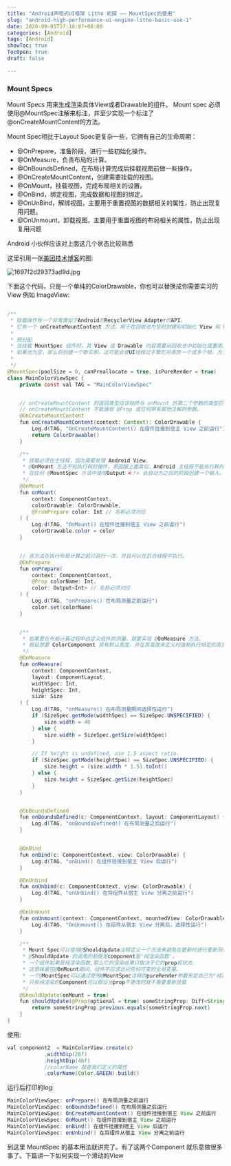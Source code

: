 ```yaml
---
title: "Android声明式UI框架 Litho 初探 —— MountSpec的使用"
slug: "android-high-performance-ui-engine-litho-basic-use-1"
date: 2020-09-05T17:16:07+08:00
categories: [Android]
tags: [Android]
showToc: true
TocOpen: true
draft: false

---
```

                
### Mount Specs
Mount Specs 用来生成渲染具体View或者Drawable的组件。
Mount spec 必须使用@MountSpec注解来标注，并至少实现一个标注了@onCreateMountContent的方法。

Mount Spec相比于Layout Spec更复杂一些，它拥有自己的生命周期：

- @OnPrepare，准备阶段，进行一些初始化操作。
- @OnMeasure，负责布局的计算。
- @OnBoundsDefined，在布局计算完成后挂载视图前做一些操作。
- @OnCreateMountContent，创建需要挂载的视图。
- @OnMount，挂载视图，完成布局相关的设置。
- @OnBind，绑定视图，完成数据和视图的绑定。
- @OnUnBind，解绑视图，主要用于重置视图的数据相关的属性，防止出现复用问题。
- @OnUnmount，卸载视图，主要用于重置视图的布局相关的属性，防止出现复用问题

Android 小伙伴应该对上面这几个状态比较熟悉

这里引用一张[美团技术博客][1]的图:

![1697f2d29373ad9d.jpg][2]

下面这个代码，只是一个单纯的ColorDrawable，你也可以替换成你需要实习的View 例如 ImageView:

```java

/**
 * 挂载操作有一个非常类似于Android的RecyclerView Adapter的API。
 * 它有一个 onCreateMountContent 方法，用于在回收池为空时创建和初始化 View 和 Drawable 内容 onMount 使用当前信息对复用的内容进行更新。
 *
 * 预分配
 * 当挂载 MountSpec 组件时，其 View 或 Drawable 内容需要从回收池中初始化或重用。
 * 如果池为空，那么将创建一个新实例，这可能会使UI线程过于繁忙并丢弃一个或多个帧。为了缓解这种情况，Litho 可以预先分配一些实例并放入回收池中。
 *
 */
@MountSpec(poolSize = 0, canPreallocate = true, isPureRender = true)
class MainColorViewSpec {
    private const val TAG = "MainColorViewSpec"


    // onCreateMountContent 的返回类型应该始终与 onMount 的第二个参数的类型匹配。它们必须是 View 或 Drawable 子类。参数在构建时进行校验。
    // onCreateMountContent 不能接收 @Prop 或任何带有其他注解的参数。
    @OnCreateMountContent
    fun onCreateMountContent(context: Context): ColorDrawable {
        Log.d(TAG, "OnCreateMountContent() 在组件挂接到宿主 View 之前运行")
        return ColorDrawable()
    }

    /**
     * 挂载必须在主线程，因为需要处理 Android View。
     * @OnMount 方法不知执行耗时操作，原因跟上面类似，Android 主线程不能执行耗时操作
     * 在任何 @MountSpec 方法中使用Output <？> 会自动为之后的阶段创建一个输入。在这种情况下，@OnPrepare 输出为 @OnMount 的输入。
     */
    @OnMount
    fun onMount(
        context: ComponentContext,
        colorDrawable: ColorDrawable,
        @FromPrepare color: Int // 名称必须对应
    ) {
        Log.d(TAG, "OnMount() 在组件挂接到宿主 View 之前运行")
        colorDrawable.color = color
    }


    // 该方法在执行布局计算之前只运行一次，并且可以在后台线程中执行。
    @OnPrepare
    fun onPrepare(
        context: ComponentContext,
        @Prop colorName: Int,
        color: Output<Int> // 名称必须对应
    ) {
        Log.d(TAG, "onPrepare() 在布局测量之前运行")
        color.set(colorName)
    }


    /**
     * 如果要在布局计算过程中自定义组件的测量，就要实现 @OnMeasure 方法。
     * 假设想要 ColorComponent 具有默认宽度，并在其高度未定义时强制执行特定的高宽比。
     */
    @OnMeasure
    fun onMeasure(
        context: ComponentContext,
        layout: ComponentLayout,
        widthSpec: Int,
        heightSpec: Int,
        size: Size
    ) {
        Log.d(TAG, "onMeasure() 在布局测量期间选择性运行")
        if (SizeSpec.getMode(widthSpec) == SizeSpec.UNSPECIFIED) {
            size.width = 40
        } else {
            size.width = SizeSpec.getSize(widthSpec)
        }

        // If height is undefined, use 1.5 aspect ratio.
        if (SizeSpec.getMode(heightSpec) == SizeSpec.UNSPECIFIED) {
            size.height = (size.width * 1.5).toInt()
        } else {
            size.height = SizeSpec.getSize(heightSpec)
        }
    }


    @OnBoundsDefined
    fun onBoundsDefined(c: ComponentContext, layout: ComponentLayout) {
        Log.d(TAG, "onBoundsDefined() 在布局测量之后运行")
    }


    @OnBind
    fun onBind(c: ComponentContext, view: ColorDrawable) {
        Log.d(TAG, "onBind() 在组件挂接到宿主 View 后运行")
    }

    @OnUnbind
    fun onUnbind(c: ComponentContext, view: ColorDrawable) {
        Log.d(TAG, "onUnbind() 在将组件从宿主 View 分离之前运行")
    }

    @OnUnmount
    fun onUnmount(context: ComponentContext, mountedView: ColorDrawable) {
        Log.d(TAG, "OnUnmount() 在组件从宿主 View 分离后，选择性运行")
    }

    /**
     * Mount Spec可以使用@ShouldUpdate注释定义一个方法来避免在更新时进行重新测试和重新挂载。
     * @ShouldUpdate 的调用的前提是component是"纯渲染函数'。
     * 一个组件如果是纯渲染函数,那么它的渲染结果只取决于它的prop和状态.
     * 这意味着在@OnMount期间，组件不应该访问任何可变的全局变量。
     * 一个@MountSpec可以通过使用@MountSpec注释的pureRender参数来定自己为"纯渲染的"。
     * 只有纯渲染的Component可以假设当prop不更改时就不需要重新挂载
     */
    @ShouldUpdate(onMount = true)
    fun shouldUpdate(@Prop(optional = true) someStringProp: Diff<String>): Boolean {
        return someStringProp.previous.equals(someStringProp.next)
    }
}
```
使用:
```Java
val component2  = MainColorView.create(c)
            .widthDip(26f)
            .heightDip(46f)
            //colorName 就是我们定义的属性
            .colorName(Color.GREEN).build()
```
运行后打印的log:

```java
MainColorViewSpec: onPrepare() 在布局测量之前运行
MainColorViewSpec: onBoundsDefined() 在布局测量之后运行
MainColorViewSpec: OnCreateMountContent() 在组件挂接到宿主 View 之前运行
MainColorViewSpec: OnMount() 在组件挂接到宿主 View 之前运行
MainColorViewSpec: onBind() 在组件挂接到宿主 View 后运行
MainColorViewSpec: onUnbind() 在将组件从宿主 View 分离之前运行
```

到这里 MountSpec 的基本用法就讲完了。有了这两个Component 就乐意做很多事了。下篇讲一下如何实现一个滑动的View


  [1]: https://tech.meituan.com/
  [2]: https://static.apkdv.com/usr/uploads/2020/09/2536037639.jpg#mirages-width=1791&mirages-height=1628&mirages-cdn-type=2